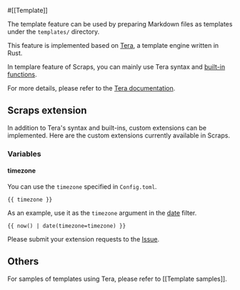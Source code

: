 #[[Template]]

The template feature can be used by preparing Markdown files as templates under the `templates/` directory.

This feature is implemented based on [Tera](https://github.com/Keats/tera), a template engine written in Rust. 

In templare feature of Scraps, you can mainly use Tera syntax and [built-in functions](https://keats.github.io/tera/docs/#built-in-functions).

For more details, please refer to the [Tera documentation](https://keats.github.io/tera/docs/).

## Scraps extension

In addition to Tera's syntax and built-ins, custom extensions can be implemented. Here are the custom extensions currently available in Scraps.

### Variables

#### timezone
You can use the `timezone` specified in `Config.toml`.

```
{{ timezone }}
```

As an example, use it as the `timezone` argument in the [date](https://keats.github.io/tera/docs/#date) filter.
```
{{ now() | date(timezone=timezone) }}
```

Please submit your extension requests to the [Issue](https://github.com/boykush/scraps/issues/new?template=enhancement-feature-template.md).

## Others
For samples of templates using Tera, please refer to [[Template samples]].